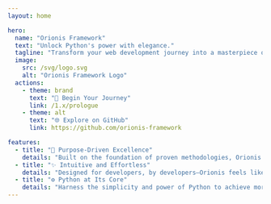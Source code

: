```yaml
---
layout: home

hero:
  name: "Orionis Framework"
  text: "Unlock Python's power with elegance."
  tagline: "Transform your web development journey into a masterpiece of innovation."
  image:
    src: /svg/logo.svg
    alt: "Orionis Framework Logo"
  actions:
    - theme: brand
      text: "🚀 Begin Your Journey"
      link: /1.x/prologue
    - theme: alt
      text: "🌐 Explore on GitHub"
      link: https://github.com/orionis-framework

features:
  - title: "🎯 Purpose-Driven Excellence"
    details: "Built on the foundation of proven methodologies, Orionis empowers developers with a framework designed for clarity, efficiency, and impact."
  - title: "✨ Intuitive and Effortless"
    details: "Designed for developers, by developers—Orionis feels like second nature, making your transition seamless and your productivity unmatched."
  - title: "⚙️ Python at Its Core"
    details: "Harness the simplicity and power of Python to achieve more with less. Orionis eliminates complexity, letting you focus on what truly matters."
---
```

